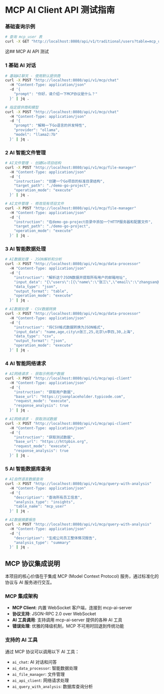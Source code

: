 # MCP AI Client API 测试指南

### 基础查询示例

```bash
# 查询 mcp_user 表
curl -X GET "http://localhost:8080/api/v1/traditional/users?table=mcp_user" | jq .
```

这## MCP AI API 测试

### 1 基础 AI 对话

```bash
# 基础AI聊天 - 使用默认提供商
curl -X POST "http://localhost:8080/api/v1/mcp/chat"
  -H "Content-Type: application/json"
  -d '{
    "prompt": "你好，请介绍一下MCP协议是什么？"
  }' | jq .

# 指定提供商和模型
curl -X POST "http://localhost:8080/api/v1/mcp/chat"
  -H "Content-Type: application/json"
  -d '{
    "prompt": "解释一下Go语言的并发特性",
    "provider": "ollama",
    "model": "llama2:7b"
  }' | jq .
```

### 2 AI 智能文件管理

```bash
# AI文件管理 - 创建Go项目结构
curl -X POST "http://localhost:8080/api/v1/mcp/file-manager"
  -H "Content-Type: application/json"
  -d '{
    "instruction": "创建一个Go项目的标准目录结构",
    "target_path": "./demo-go-project",
    "operation_mode": "execute"
  }' | jq .

# AI文件管理 - 修改现有项目文件
curl -X POST "http://localhost:8080/api/v1/mcp/file-manager"
  -H "Content-Type: application/json"
  -d '{
    "instruction": "在demo-go-project目录中添加一个HTTP服务器和配置文件",
    "target_path": "./demo-go-project",
    "operation_mode": "execute"
  }' | jq .
```

### 3 AI 智能数据处理

```bash
# AI数据处理 - JSON解析和分析
curl -X POST "http://localhost:8080/api/v1/mcp/data-processor"
  -H "Content-Type: application/json"
  -d '{
    "instruction": "解析这个JSON数据并提取所有用户的邮箱地址",
    "input_data": "{\"users\":[{\"name\":\"张三\",\"email\":\"zhangsan@example.com\",\"age\":25},{\"name\":\"李四\",\"email\":\"lisi@example.com\",\"age\":30}]}",
    "data_type": "json",
    "output_format": "table",
    "operation_mode": "execute"
  }' | jq .

# AI数据处理 - CSV数据转换
curl -X POST "http://localhost:8080/api/v1/mcp/data-processor"
  -H "Content-Type: application/json"
  -d '{
    "instruction": "将CSV格式数据转换为JSON格式",
    "input_data": "name,age,city\n张三,25,北京\n李四,30,上海",
    "data_type": "csv",
    "output_format": "json",
    "operation_mode": "execute"
  }' | jq .
```

### 4 AI 智能网络请求

```bash
# AI网络请求 - 获取示例用户数据
curl -X POST "http://localhost:8080/api/v1/mcp/api-client"
  -H "Content-Type: application/json"
  -d '{
    "instruction": "获取用户数据",
    "base_url": "https://jsonplaceholder.typicode.com",
    "request_mode": "execute",
    "response_analysis": true
  }' | jq .

# AI网络请求 - 获取测试数据
curl -X POST "http://localhost:8080/api/v1/mcp/api-client"
  -H "Content-Type: application/json"
  -d '{
    "instruction": "获取测试数据",
    "base_url": "https://httpbin.org",
    "request_mode": "execute",
    "response_analysis": true
  }' | jq .
```

### 5 AI 智能数据库查询

```bash
# AI自然语言数据查询
curl -X POST "http://localhost:8080/api/v1/mcp/query-with-analysis"
  -H "Content-Type: application/json"
  -d '{
    "description": "查询所有员工信息",
    "analysis_type": "insights",
    "table_name": "mcp_user"
  }' | jq .

# AI数据摘要报告
curl -X POST "http://localhost:8080/api/v1/mcp/query-with-analysis"
  -H "Content-Type: application/json"
  -d '{
    "description": "生成公司员工整体情况报告",
    "analysis_type": "summary"
  }' | jq .
```

## MCP 协议集成说明

本项目的核心价值在于集成 MCP (Model Context Protocol) 服务，通过标准化的协议与 AI 服务进行交互。

### MCP 集成架构

- **MCP Client**: 内置 WebSocket 客户端，连接到 mcp-ai-server
- **协议支持**: JSON-RPC 2.0 over WebSocket
- **AI 工具调用**: 支持调用 mcp-ai-server 提供的各种 AI 工具
- **错误处理**: 优雅的降级机制，MCP 不可用时回退到传统功能

### 支持的 AI 工具

通过 MCP 协议可以调用以下 AI 工具：

- `ai_chat`: AI 对话和问答
- `ai_data_processor`: 智能数据处理
- `ai_file_manager`: 文件管理
- `ai_api_client`: 网络请求处理
- `ai_query_with_analysis`: 数据库查询分析
